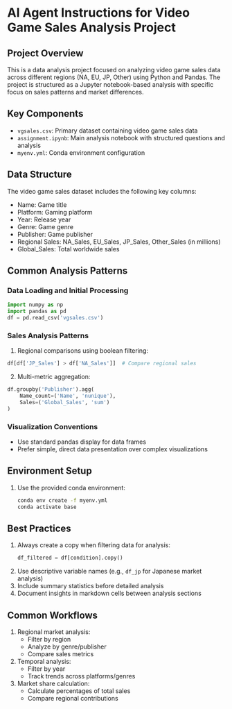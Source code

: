 # AI Agent Instructions for Video Game Sales Analysis Project

## Project Overview
This is a data analysis project focused on analyzing video game sales data across different regions (NA, EU, JP, Other) using Python and Pandas. The project is structured as a Jupyter notebook-based analysis with specific focus on sales patterns and market differences.

## Key Components
- `vgsales.csv`: Primary dataset containing video game sales data
- `assignment.ipynb`: Main analysis notebook with structured questions and analysis
- `myenv.yml`: Conda environment configuration

## Data Structure
The video game sales dataset includes the following key columns:
- Name: Game title
- Platform: Gaming platform
- Year: Release year
- Genre: Game genre
- Publisher: Game publisher
- Regional Sales: NA_Sales, EU_Sales, JP_Sales, Other_Sales (in millions)
- Global_Sales: Total worldwide sales

## Common Analysis Patterns

### Data Loading and Initial Processing
```python
import numpy as np
import pandas as pd
df = pd.read_csv('vgsales.csv')
```

### Sales Analysis Patterns
1. Regional comparisons using boolean filtering:
```python
df[df['JP_Sales'] > df['NA_Sales']]  # Compare regional sales
```

2. Multi-metric aggregation:
```python
df.groupby('Publisher').agg(
    Name_count=('Name', 'nunique'),
    Sales=('Global_Sales', 'sum')
)
```

### Visualization Conventions
- Use standard pandas display for data frames
- Prefer simple, direct data presentation over complex visualizations

## Environment Setup
1. Use the provided conda environment:
   ```bash
   conda env create -f myenv.yml
   conda activate base
   ```

## Best Practices
1. Always create a copy when filtering data for analysis:
   ```python
   df_filtered = df[condition].copy()
   ```
2. Use descriptive variable names (e.g., `df_jp` for Japanese market analysis)
3. Include summary statistics before detailed analysis
4. Document insights in markdown cells between analysis sections

## Common Workflows
1. Regional market analysis:
   - Filter by region
   - Analyze by genre/publisher
   - Compare sales metrics
2. Temporal analysis:
   - Filter by year
   - Track trends across platforms/genres
3. Market share calculation:
   - Calculate percentages of total sales
   - Compare regional contributions